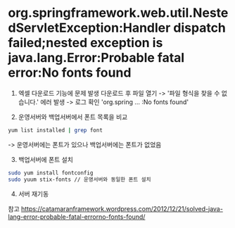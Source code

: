 # org.springframework.web.util.NestedServletException:Handler dispatch failed;nested exception is java.lang.Error:Probable fatal error:No fonts found

1. 엑셀 다운로드 기능에 문제 발생
다운로드 후 파일 열기 -> '파일 형식을 찾을 수 없습니다.' 에러 발생
-> 로그 확인 'org.spring ... :No fonts found'

2. 운영서버와 백업서버에서 폰트 목록을 비교
```sh
yum list installed | grep font
```
-> 운영서버에는 폰트가 있으나 백업서버에는 폰트가 없었음

3. 백업서버에 폰트 설치
```sh
sudo yum install fontconfig
sudo yuum stix-fonts // 운영서버와 동일한 폰트 설치
```

4. 서버 재기동

참고
https://catamaranframework.wordpress.com/2012/12/21/solved-java-lang-error-probable-fatal-errorno-fonts-found/
